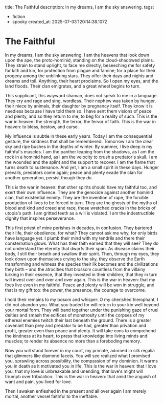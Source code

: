 title: The Faithful
description: In my dreams, I am the sky answering.
tags:
- fiction
- spooky
created_at: 2025-07-03T20:14:38.107Z

# The Faithful

In my dreams, I am the sky answering. I am the heavens that look down upon the ape, the proto-hominid, standing on the cloud-shadowed plains. They strain to stand upright, to face me directly, beseeching me for safety for kith and kin, for protection from plague and famine; for a place for their progeny among the unblinking stars. They offer their days and nights and dreams and toil. Anything, their heart proclaims. So I open my eyes, and the land floods. Their clan emigrates, and a great wheel begins to turn.  

This supplicant, this wayward shaman, does not speak to me in a language. They cry and rage and sing, wordless. Their nephew was taken by hunger, their niece by animals, their daughter by pregnancy itself. They know it is needless because I have told them so. I have sent them visions of peace and plenty, and so they return to me, to beg for a reality of such. This is the war in heaven: the strength, the terror, the fervor of faith. This is the war in heaven: to bless, bestow, and curse.  

My influence is subtle in these early years. Today I am the consequential gesture, the kindness that shall be remembered. Tomorrow I am the clear sky and ripe bushes in the depths of winter. By summer, I live deep in my faithful's muscles. I am the panther leaping from the shadows, as I am the rock in a hominid hand, as I am the velocity to crush a predator's skull. I am the wounded and the splint and the support to recover. I am the flame that turns death to sustenance. And yet, I am a small spirit in these days. Hunger prevails, predators come again; peace and plenty evade the clan for another generation, persist though they do.  

This is the war in heaven: that other spirits should have my faithful too, and exert their own influence. They are the genocide against another hominid clan, that existential enmity. They are the invention of rape, the forcible production of lives to be forced in turn. They are the ghosts of the myths of blood and kind and creed and race, those wretched cracks in the bricks of utopia's path. I am gritted teeth as a will is violated. I am the indestructible dignity that inspires perseverance.  

This first priest of mine perishes in decades, in confusion. They bartered their life, their obedience, for what? They cannot ask me why, for only birds have language yet. I plumb their mind with my tendrils and there their consternation glows. What has their faith earned that they will see? They do not understand the eternity that dwarfs their span. As disease claims their body, I still their breath and swallow their spirit. Then, through my eyes, they look down upon themselves crying to the sky, they observe the Earth transforming and witness the species their ilk becomes and the civilizations they birth – and the atrocities that blossom countless from the villainy lurking in their essence, that they invested in their children, that they in turn will invest over and over and over again. This is the war in heaven: that my foes live even in my faithful. Peace and plenty will be won in struggle, and that is my gift too: the power, the presence, the courage to overcome.  

I hold their remains to my bosom and whisper: O my cherished hierophant, I did not abandon you. What you traded for will return to your kin well beyond your mortal form. They will band together under the punishing gaze of cruel deities and smash the edifices of monstrosity until the corpses of my ethereal enemies twitch their last beneath the ground. There is a greater covenant than prey and predator to be had, greater than privation and profit, greater even than peace and plenty. It will take eons to comprehend the kindness at its heart, to press that knowledge into living minds and muscles; to render its absence no more than a foreboding memory.  

Now you will stand forever in my court, my primate, adorned in silk regalia that glimmers like diamond facets. You will see realized what I promised you, sprawling across possibility, the compassion of my dominion. It warms you in death as it motivated you in life. This is the war in heaven: that I love you, that my love is unbreakable and unending, that love's might will triumph over tribulation. This is the war in heaven: that amid the anguish of want and pain, you lived for love.  

Then I awaken enfleshed in the present and all over again I am merely mortal, another vessel faithful to the ineffable.
